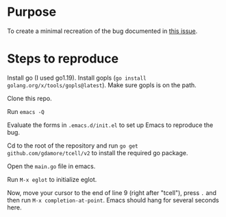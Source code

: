 # Purpose

To create a minimal recreation of the bug documented in [this issue](https://github.com/joaotavora/eglot/issues/1046).

# Steps to reproduce

Install go (I used go1.19).
Install gopls (`go install golang.org/x/tools/gopls@latest`).
Make sure gopls is on the path.

Clone this repo.

Run `emacs -Q`

Evaluate the forms in `.emacs.d/init.el` to set up Emacs to reproduce the bug.

Cd to the root of the repository and run `go get github.com/gdamore/tcell/v2` to install the required go package.

Open the `main.go` file in emacs.

Run `M-x eglot` to initialize eglot.

Now, move your cursor to the end of line 9 (right after "tcell"), press `.` and then run `M-x completion-at-point`. Emacs should hang for several seconds here.
